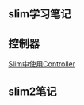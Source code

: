 ## slim学习笔记

## 控制器
[Slim中使用Controller](http://blog.csdn.net/koastal/article/details/72588182)

## slim2笔记
